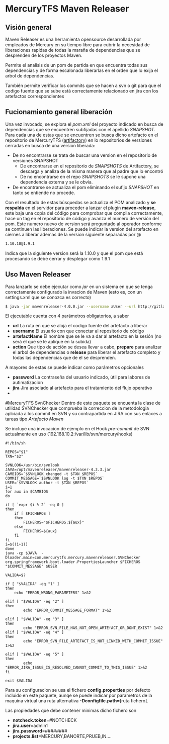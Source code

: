# MercuryTFS Maven Releaser
## Visión general
Maven Releaser es una herramienta opensource desarrollada por empleados de Mercury en su tiempo libre para cubrir la necesidad de liberaciones rapidas de todas la maraña de dependencias que se desprenden de los proyectos Maven.

Permite el analisis de un pom de partida en que encuentra todas sus dependencias y de forma escalonada liberarlas en el orden que lo exija el arbol de dependencias.

También permite verificar los commits que se hacen a svn o git para que el codigo fuente que se sube está correctamente relacionado en jira con los artefactos correspondientes

## Fucionamiento general liberación
Una vez invocado, se explora el _pom.xml_ del proyecto indicado en busca de dependencias que se encuentren subfijadas con el apellido _SNAPSHOT_. 
Para cada una de estas que se encuentren se busca dicho artefacto en el repositorio de MercuryTFS ([artifactory](http://192.168.10.2:8081/artifactory/webapp/login.html?0)) en lo repositorios de versiones cerradas en busca de una version liberada: 
- De no encontrarse se trata de buscar una version en el repositorio de versiones SNAPSHOT
  - De encontrarse en el repositorio de _SNAPSHOTS_ de Artifactory, se descarga y analiza de la misma manera que al padre que lo encontró
  - De no encontrarse en el repo _SNAPSHOTS_ se le supone una dependencia externa y se le obvia.
- De encontrarse se actualiza el pom eliminando el sufijo _SNAPSHOT_ en tanto se entiende no procede.

Con el resultado de estas búsquedas se actualiza el POM analizado y __se respalda__ en el servidor para proceder a lanzar el plugin __maven-release__, este baja una copia del código para comprobar que compila correctamente, hace un tag en el repositorio de código y avanza el numero de versión del pom. Este numero nuevo de version será preguntado al operador conforme se continuen las liberaciones. Se puede indicar la version del artefacto en ciernes a liberar ademas de la version siguiente separadas por @
```sh
1.10.10@1.9.1
```
Indica que la siguiente version será la 1.10.0 y que el pom que está procesando se debe cerrar y desplegar como 1.9.1


## Uso Maven Releaser
Para lanzarlo se debe ejecutar como _jar_ en un sistema en que se tenga correctamente configurado la invacion de Maven (esto es, con un settings.xml que se conozca es correcto)
```sh
$ java -jar mavenreleaser-4.0.0.jar --username aUser --url http://gitlab.mercurytfs.com/aMightyArtifact -- artefactName aMightyArtifact --action prepare
```
El ejecutable cuenta con 4 parámetros obligatorios, a saber
- __url__ La ruta en que se aloja el codigo fuente del artefacto a liberar
- __username__ El usuario con que conectar al repositorio de código
- __artefactName__ El nombre que se le va a dar al artefacto en la sesión (no será el que se le aplique en la subida)
- __action__ Que tipo de acción se desea llevar a cabo, __prepare__ para analizar el arbol de dependencias o __release__ para liberar el artefacto completo y todas las dependencias que de el se desprenden.

A mayores de estas se puede indicar como parámetros opcionales 
- __password__ La contraseña del usuario indicado, útil para labores de autimatizacion
- __jira__ Jira asociado al artefacto para el tratamiento del flujo operativo
- 


#MercuryTFS SvnChecker
Dentro de este paquete se encuenta la clase de utilidad SVNChecker que comprueba la correccion de la metodologia aplciada 
a los commit en SVN y su contrapartida en JIRA con sus enlaces a tareas tipo _Artefacto Maven_

Se incluye una invocacion de ejemplo en el Hook *pre-commit* de SVN actualmente en uso (192.168.10.2:/var/lib/svn/mercury/hooks)

```
#!/bin/sh

REPOS="$1"
TXN="$2"

SVNLOOK=/usr/bin/svnlook
JAVA=/opt/mavenreleaser/mavenreleaser-4.3.3.jar
CAMBIOS=`$SVNLOOK changed -t $TXN $REPOS`
COMMIT_MESSAGE=`$SVNLOOK log -t $TXN $REPOS` 
USER=`$SVNLOOK author -t $TXN $REPOS`
i=1
for aux in $CAMBIOS
do
  
if [ `expr $i % 2` -eq 0 ]
then
    if [ $FICHEROS ]
    then 
    	FICHEROS="$FICHEROS;${aux}"
    else
        FICHEROS=${aux}
    fi
fi
i=$((i+1))
done
java -cp $JAVA  -Dloader.main=com.mercurytfs.mercury.mavenreleaser.SVNChecker org.springframework.boot.loader.PropertiesLauncher $FICHEROS "$COMMIT_MESSAGE" $USER

VALIDA=$?

if [ "$VALIDA" -eq "1" ]
then
	echo "ERROR_WRONG_PARAMETERS" 1>&2

elif [ "$VALIDA" -eq "2" ]
then
        echo "ERROR_COMMIT_MESSAGE_FORMAT" 1>&2

elif [ "$VALIDA" -eq "3" ]
then
        echo "ERROR_SVN_FILE_HAS_NOT_OPEN_ARTEfACT_OR_DONT_EXIST" 1>&2
elif [ "$VALIDA" -eq "4" ]
then
        echo "ERROR_SVN_FILE_ARTEFACT_IS_NOT_LINKED_WITH_COMMIT_ISSUE" 1>&2

elif [ "$VALIDA" -eq "5" ]
then
        echo "ERROR_JIRA_ISSUE_IS_RESOLVED_CANNOT_COMMIT_TO_THIS_ISSUE" 1>&2
fi

exit $VALIDA
```

Para su configuracion se usa el fichero __config.properties__ por defecto incluido en este paquete, aunqe se puede indicar
por parametros de la maquina virtual una ruta alternativa __-Dconfigfile.path=__[ruta fichero].

Las propiedades que debe contener minimas dicho fichero son
- __notcheck.token__=#NOTCHECK
- __jira.user__=admin1
- __jira.password__=########
- __projects.list__=MERCURY,BANORTE,PRUEB,IN....